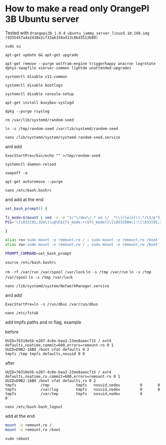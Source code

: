 # How to make a read only OrangePI 3B Ubuntu server

Tested with `Orangepi3b_1.0.4_ubuntu_jammy_server_linux5.10.160.img (9355457a4a2438e2cf33a6158a413c86d3513b09)`

`sudo su`

`apt-get update && apt-get upgrade`

`apt-get remove --purge wolfram-engine triggerhappy anacron logrotate dphys-swapfile xserver-common lightdm unattended-upgrades`

`systemctl disable x11-common`

`systemctl disable bootlogs`

`systemctl disable console-setup`

`apt-get install busybox-syslogd`

`dpkg --purge rsyslog`

`rm /var/lib/systemd/random-seed`

`ln -s /tmp/random-seed /var/lib/systemd/random-seed`

`nano /lib/systemd/system/systemd-random-seed.service`

and add

```
ExecStartPre=/bin/echo "" >/tmp/random-seed
```

`systemctl daemon-reload`

`swapoff -a`

`apt-get autoremove --purge`

`nano /etc/bash.bashrc`

and add at the end

```bash
set_bash_prompt() {

fs_mode=$(mount | sed -n -e "s/^\/dev\/.* on \/ .*(\(r[w|o]\).*/\1/p")
PS1='\[\033[01;32m\]\u@\h${fs_mode:+($fs_mode)}\[\033[00m\]:\[\033[01;34m\]\w\[\033[00m\]\$ '

}

alias ro='sudo mount -o remount,ro / ; sudo mount -o remount,ro /boot'
alias rw='sudo mount -o remount,rw / ; sudo mount -o remount,rw /boot'

PROMPT_COMMAND=set_bash_prompt
```

`source /etc/bash.bashrc`

`rm -rf /var/run /var/spool /var/lock`
`ln -s /tmp /var/run`
`ln -s /tmp /var/spool`
`ln -s /tmp /var/lock`

`nano /lib/systemd/system/NetworkManager.service`

and add

```
ExecStartPre=ln -s /run/dbus /var/run/dbus
```

`nano /etc/fstab`

add tmpfs paths and ro flag, example 

before

```
UUID=76310e5b-e207-4c0e-baa3-23ee8aaec715 / ext4 defaults,noatime,commit=600,errors=remount-ro 0 1
UUID=D9B2-1AB9 /boot vfat defaults 0 2
tmpfs /tmp tmpfs defaults,nosuid 0 0
```

after

```
UUID=76310e5b-e207-4c0e-baa3-23ee8aaec715 / ext4 defaults,noatime,ro,commit=600,errors=remount-ro 0 1
UUID=D9B2-1AB9 /boot vfat defaults,ro 0 2
tmpfs           /tmp            tmpfs   nosuid,nodev         0       0
tmpfs           /var/log        tmpfs   nosuid,nodev         0       0
tmpfs           /var/tmp        tmpfs   nosuid,nodev         0       0`
```


`nano /etc/bash.bash_logout`

add at the end

```bash
mount -o remount,ro /
mount -o remount,ro /boot
```

`sudo reboot`